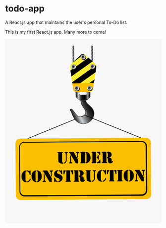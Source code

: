# todo-app

A React.js app that maintains the user's personal To-Do list.

This is my first React.js app. Many more to come!

![Under Constuction image](/images/under-construction.png)

